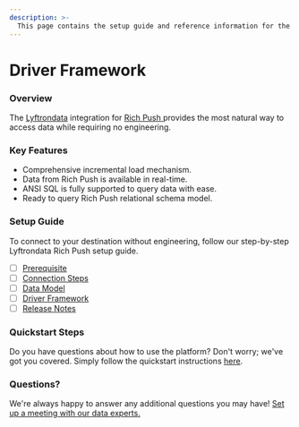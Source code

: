 ```yaml
---
description: >-
  This page contains the setup guide and reference information for the Rich Push source connector.
---
```


# Driver Framework

### Overview

The [Lyftrondata](https://www.lyftrondata.com/) integration for [Rich Push](https://www.lyftrondata.com/integration/rich-push/)[ ](https://www.lyftrondata.com/integration/rich-push/)provides the most natural way to access data while requiring no engineering.

### Key Features

* Comprehensive incremental load mechanism.
* Data from Rich Push is available in real-time.&#x20;
* ANSI SQL is fully supported to query data with ease.
* Ready to query Rich Push relational schema model.

### Setup Guide

To connect to your destination without engineering, follow our step-by-step Lyftrondata Rich Push setup guide.

* [ ] [Prerequisite](../../marketing-analytics/rich-push/prerequisite.md)
* [ ] [Connection Steps](../../marketing-analytics/rich-push/connection-steps.md)
* [ ] [Data Model](../../marketing-analytics/rich-push/data-model/)
* [ ] [Driver Framework](../../marketing-analytics/rich-push/driver-framework/)
* [ ] [Release Notes](../../marketing-analytics/rich-push/release-notes.md)

### Quickstart Steps

Do you have questions about how to use the platform? Don't worry; we've got you covered. Simply follow the quickstart instructions [here](../../../quickstart-steps.md).

### Questions? <a href="#questions" id="questions"></a>

We're always happy to answer any additional questions you may have! [Set up a meeting with our data experts.](https://www.lyftrondata.com/book-a-meeting/)


